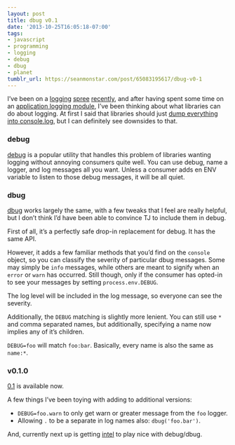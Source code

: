 ```yaml
---
layout: post
title: dbug v0.1
date: '2013-10-25T16:05:18-07:00'
tags:
- javascript
- programming
- logging
- debug
- dbug
- planet
tumblr_url: https://seanmonstar.com/post/65083195617/dbug-v0-1
---
```

I’ve been on a [logging](http://seanmonstar.com/2022/07/28/2013-09-30-intel.html) [spree](http://seanmonstar.com/2022/07/28/2013-10-04-intel-0-2.html) [recently](http://seanmonstar.com/post/64887501509/intel-0-3), and after having spent some time on an [application logging module](http://seanmonstar.github.io/intel), I’ve been thinking about what libraries can do about logging. At first I said that libraries should just [dump everything into console.log](http://seanmonstar.com/2022/07/28/2013-07-25-console-log-all-the-things.html), but I can definitely see downsides to that.

### debug

[debug](https://npmjs.org/package/debug) is a popular utility that handles this problem of libraries wanting logging without annoying consumers quite well. You can use debug, name a logger, and log messages all you want. Unless a consumer adds en ENV variable to listen to those debug messages, it will be all quiet.

### dbug

[dbug](https://npmjs.org/package/dbug) works largely the same, with a few tweaks that I feel are really helpful, but I don’t think I’d have been able to convince TJ to include them in debug.

First of all, it’s a perfectly safe drop-in replacement for debug. It has the same API.

However, it adds a few familiar methods that you’d find on the `console` object, so you can classify the severity of particular dbug messages. Some may simply be `info` messages, while others are meant to signify when an `error` or `warn` has occurred. Still though, only if the consumer has opted-in to see your messages by setting `process.env.DEBUG`.

The log level will be included in the log message, so everyone can see the severity.

Additionally, the `DEBUG` matching is slightly more lenient. You can still use `*` and comma separated names, but additionally, specifying a name now implies any of it’s children.

`DEBUG=foo` will match `foo:bar`. Basically, every name is also the same as `name:*`.

### v0.1.0

[0.1](https://npmjs.org/package/dbug) is available now.

A few things I’ve been toying with adding to additional versions:

- `DEBUG=foo.warn` to only get warn or greater message from the `foo` logger.
- Allowing `.` to be a separate in log names also: `dbug('foo.bar')`.

And, currently next up is getting [intel](http://seanmonstar.github.io/intel) to play nice with debug/dbug.

